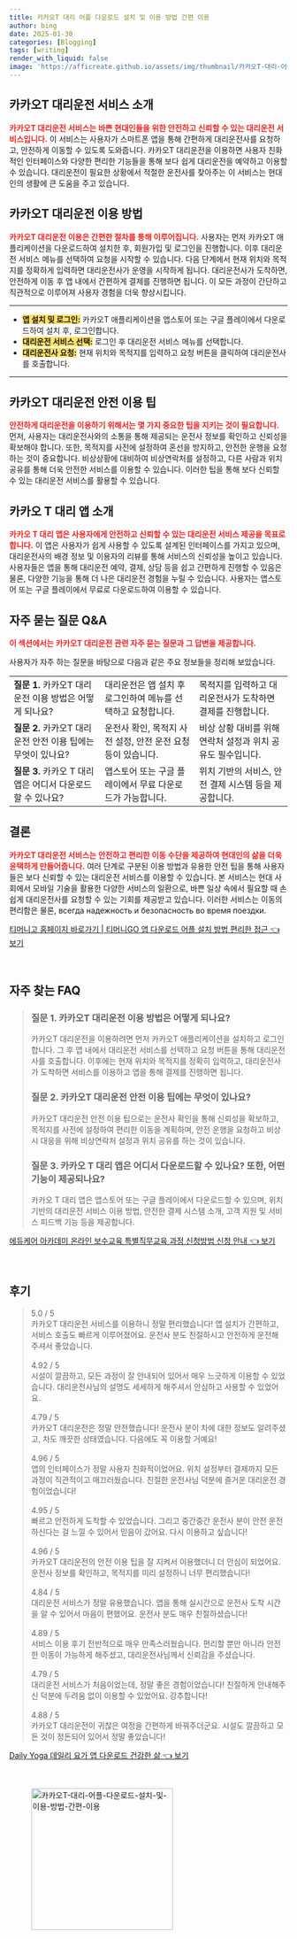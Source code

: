 ```yaml
---
title: 카카오T 대리 어플 다운로드 설치 및 이용 방법 간편 이용
author: bing
date: 2025-01-30
categories: [Blogging]
tags: [writing]
render_with_liquid: false
image: 'https://afficreate.github.io/assets/img/thumbnail/카카오T-대리-어플-다운로드-설치-및-이용-방법-간편-이용.webp'
---
```



<h2 id='kakao_t_dai_service_intro'>카카오T 대리운전 서비스 소개</h2>

<p><b><span style="color: #ee2323;">카카오T 대리운전 서비스는 바쁜 현대인들을 위한 안전하고 신뢰할 수 있는 대리운전 서비스입니다.</span></b> 이 서비스는 사용자가 스마트폰 앱을 통해 간편하게 대리운전사를 요청하고, 안전하게 이동할 수 있도록 도와줍니다. 카카오T 대리운전을 이용하면 사용자 친화적인 인터페이스와 다양한 편리한 기능들을 통해 보다 쉽게 대리운전을 예약하고 이용할 수 있습니다. 대리운전이 필요한 상황에서 적절한 운전사를 찾아주는 이 서비스는 현대인의 생활에 큰 도움을 주고 있습니다.</p>

<h2 id='kakao_t_dai_service_using_method'>카카오T 대리운전 이용 방법</h2>

<p><b><span style="color: #ee2323;">카카오T 대리운전 이용은 간편한 절차를 통해 이루어집니다.</span></b> 사용자는 먼저 카카오T 애플리케이션을 다운로드하여 설치한 후, 회원가입 및 로그인을 진행합니다. 이후 대리운전 서비스 메뉴를 선택하여 요청을 시작할 수 있습니다. 다음 단계에서 현재 위치와 목적지를 정확하게 입력하면 대리운전사가 운영을 시작하게 됩니다. 대리운전사가 도착하면, 안전하게 이동 후 앱 내에서 간편하게 결제를 진행하면 됩니다. 이 모든 과정이 간단하고 직관적으로 이루어져 사용자 경험을 더욱 향상시킵니다.</p>

<hr />

<ul>
    <li><b><span style="background-color: #ffe066;">앱 설치 및 로그인:</span></b> 카카오T 애플리케이션을 앱스토어 또는 구글 플레이에서 다운로드하여 설치 후, 로그인합니다.</li>
    <li><b><span style="background-color: #ffe066;">대리운전 서비스 선택:</span></b> 로그인 후 대리운전 서비스 메뉴를 선택합니다.</li>
    <li><b><span style="background-color: #ffe066;">대리운전사 요청:</span></b> 현재 위치와 목적지를 입력하고 요청 버튼을 클릭하여 대리운전사를 호출합니다.</li>
</ul>

<hr />

<h2 id='kakao_t_dai_safe_tips'>카카오T 대리운전 안전 이용 팁</h2>

<p><b><span style="color: #ee2323;">안전하게 대리운전을 이용하기 위해서는 몇 가지 중요한 팁을 지키는 것이 필요합니다.</span></b> 먼저, 사용자는 대리운전사와의 소통을 통해 제공되는 운전사 정보를 확인하고 신뢰성을 확보해야 합니다. 또한, 목적지를 사전에 설정하여 혼선을 방지하고, 안전한 운행을 요청하는 것이 중요합니다. 비상상황에 대비하여 비상연락처를 설정하고, 다른 사람과 위치 공유를 통해 더욱 안전한 서비스를 이용할 수 있습니다. 이러한 팁을 통해 보다 신뢰할 수 있는 대리운전 서비스를 활용할 수 있습니다.</p>

<h2 id='kakao_t_app_overview'>카카오 T 대리 앱 소개</h2>

<p><b><span style="color: #ee2323;">카카오 T 대리 앱은 사용자에게 안전하고 신뢰할 수 있는 대리운전 서비스 제공을 목표로 합니다.</span></b> 이 앱은 사용자가 쉽게 사용할 수 있도록 설계된 인터페이스를 가지고 있으며, 대리운전사의 배경 정보 및 이용자의 리뷰를 통해 서비스의 신뢰성을 높이고 있습니다. 사용자들은 앱을 통해 대리운전 예약, 결제, 상담 등을 쉽고 간편하게 진행할 수 있음은 물론, 다양한 기능을 통해 더 나은 대리운전 경험을 누릴 수 있습니다. 사용자는 앱스토어 또는 구글 플레이에서 무료로 다운로드하여 이용할 수 있습니다.</p>

<h2 id='faq'>자주 묻는 질문 Q&A</h2>

<p><b><span style="color: #ee2323;">이 섹션에서는 카카오T 대리운전 관련 자주 묻는 질문과 그 답변을 제공합니다.</span></b></p>

<p>사용자가 자주 하는 질문을 바탕으로 다음과 같은 주요 정보들을 정리해 보았습니다.</p>

<table>
    <tr>
        <td><b>질문 1.</b> 카카오T 대리운전 이용 방법은 어떻게 되나요?</td>
        <td>대리운전은 앱 설치 후 로그인하여 메뉴를 선택하고 요청합니다.</td>
        <td>목적지를 입력하고 대리운전사가 도착하면 결제를 진행합니다.</td>
    </tr>
    <tr>
        <td><b>질문 2.</b> 카카오T 대리운전 안전 이용 팁에는 무엇이 있나요?</td>
        <td>운전사 확인, 목적지 사전 설정, 안전 운전 요청 등이 있습니다.</td>
        <td>비상 상황 대비를 위해 연락처 설정과 위치 공유도 필수입니다.</td>
    </tr>
    <tr>
        <td><b>질문 3.</b> 카카오 T 대리 앱은 어디서 다운로드할 수 있나요?</td>
        <td>앱스토어 또는 구글 플레이에서 무료 다운로드가 가능합니다.</td>
        <td>위치 기반의 서비스, 안전 결제 시스템 등을 제공합니다.</td>
    </tr>
</table>

<h2 id='conclusion'>결론</h2>

<p><b><span style="color: #ee2323;">카카오T 대리운전 서비스는 안전하고 편리한 이동 수단을 제공하여 현대인의 삶을 더욱 윤택하게 만들어줍니다.</span></b> 여러 단계로 구분된 이용 방법과 유용한 안전 팁을 통해 사용자들은 보다 신뢰할 수 있는 대리운전 서비스를 이용할 수 있습니다. 본 서비스는 현대 사회에서 모바일 기술을 활용한 다양한 서비스의 일환으로, 바쁜 일상 속에서 필요할 때 손쉽게 대리운전사를 요청할 수 있는 기회를 제공받고 있습니다. 이러한 서비스는 이동의 편리함은 물론, всегда надежность и безопасность во время поездки.</p>


<p><a class="click-button" title="티머니고 홈페이지 바로가기 | 티머니GO 앱 다운로드 어플 설치 방법 편리한 접근" href="https://afficreate.github.io/posts/%ED%8B%B0%EB%A8%B8%EB%8B%88%EA%B3%A0-%ED%99%88%ED%8E%98%EC%9D%B4%EC%A7%80-%EB%B0%94%EB%A1%9C%EA%B0%80%EA%B8%B0-%ED%8B%B0%EB%A8%B8%EB%8B%88GO-%EC%95%B1-%EB%8B%A4%EC%9A%B4%EB%A1%9C%EB%93%9C-%EC%96%B4%ED%94%8C-%EC%84%A4%EC%B9%98-%EB%B0%A9%EB%B2%95-%ED%8E%B8%EB%A6%AC%ED%95%9C-%EC%A0%91%EA%B7%BC/" rel="dofollow">티머니고 홈페이지 바로가기 | 티머니GO 앱 다운로드 어플 설치 방법 편리한 접근 👈 보기</a></p><br>
<h2 id='자주_찾는_FAQ'>자주 찾는 FAQ</h2>
<div itemscope="" itemtype="https://schema.org/FAQPage">
<blockquote>
<div itemscope="" itemprop="mainEntity" itemtype="https://schema.org/Question">
<h3 itemprop="name">질문 1. 카카오T 대리운전 이용 방법은 어떻게 되나요?</h3>
<div itemscope="" itemprop="acceptedAnswer" itemtype="https://schema.org/Answer">
<span itemprop="text">
<p>카카오T 대리운전을 이용하려면 먼저 카카오T 애플리케이션을 설치하고 로그인합니다. 그 후 앱 내에서 대리운전 서비스를 선택하고 요청 버튼을 통해 대리운전사를 호출합니다. 이후에는 현재 위치와 목적지를 정확히 입력하고, 대리운전사가 도착하면 서비스를 이용하고 앱을 통해 결제를 진행하면 됩니다.</p>
</span>
</div>
</div>
<div itemscope="" itemprop="mainEntity" itemtype="https://schema.org/Question">
<h3 itemprop="name">질문 2. 카카오T 대리운전 안전 이용 팁에는 무엇이 있나요?</h3>
<div itemscope="" itemprop="acceptedAnswer" itemtype="https://schema.org/Answer">
<span itemprop="text">
<p>카카오T 대리운전 안전 이용 팁으로는 운전사 확인을 통해 신뢰성을 확보하고, 목적지를 사전에 설정하여 편리한 이동을 계획하며, 안전 운행을 요청하고 비상 시 대응을 위해 비상연락처 설정과 위치 공유를 하는 것이 있습니다.</p>
</span>
</div>
</div>
<div itemscope="" itemprop="mainEntity" itemtype="https://schema.org/Question">
<h3 itemprop="name">질문 3. 카카오 T 대리 앱은 어디서 다운로드할 수 있나요? 또한, 어떤 기능이 제공되나요?</h3>
<div itemscope="" itemprop="acceptedAnswer" itemtype="https://schema.org/Answer">
<span itemprop="text">
<p>카카오 T 대리 앱은 앱스토어 또는 구글 플레이에서 다운로드할 수 있으며, 위치 기반의 대리운전 서비스 이용 방법, 안전한 결제 시스템 소개, 고객 지원 및 서비스 피드백 기능 등을 제공합니다.</p>
</span>
</div>
</div>
</blockquote>
</div>
<p><a class="click-button" title="에듀케어 아카데미 온라인 보수교육 특별직무교육 과정 신청방법 신청 안내" href="https://afficreate.github.io/posts/%EC%97%90%EB%93%80%EC%BC%80%EC%96%B4-%EC%95%84%EC%B9%B4%EB%8D%B0%EB%AF%B8-%EC%98%A8%EB%9D%BC%EC%9D%B8-%EB%B3%B4%EC%88%98%EA%B5%90%EC%9C%A1-%ED%8A%B9%EB%B3%84%EC%A7%81%EB%AC%B4%EA%B5%90%EC%9C%A1-%EA%B3%BC%EC%A0%95-%EC%8B%A0%EC%B2%AD%EB%B0%A9%EB%B2%95-%EC%8B%A0%EC%B2%AD-%EC%95%88%EB%82%B4/" rel="dofollow">에듀케어 아카데미 온라인 보수교육 특별직무교육 과정 신청방법 신청 안내 👈 보기</a></p><br>
<h2 id='후기'>후기</h2>
<div itemscope itemtype="https://schema.org/Product">
  <blockquote>
  <div itemprop="review" itemscope itemtype="https://schema.org/Review">
      <div itemprop="reviewRating" itemscope itemtype="https://schema.org/Rating"> <span itemprop="ratingValue">5.0</span> / <span itemprop="bestRating">5</span> </div>
      <span itemprop="reviewBody">카카오T 대리운전 서비스를 이용하니 정말 편리했습니다! 앱 설치가 간편하고, 서비스 호출도 빠르게 이루어졌어요. 운전사 분도 친절하시고 안전하게 운전해 주셔서 좋았습니다.</span>
  </div>
  <br>
  <div itemprop="review" itemscope itemtype="https://schema.org/Review">
      <div itemprop="reviewRating" itemscope itemtype="https://schema.org/Rating"> <span itemprop="ratingValue">4.92</span> / <span itemprop="bestRating">5</span> </div>
      <span itemprop="reviewBody">시설이 깔끔하고, 모든 과정이 잘 안내되어 있어서 매우 느긋하게 이용할 수 있었습니다. 대리운전사님의 설명도 세세하게 해주셔서 안심하고 사용할 수 있었어요.</span>
  </div>
  <br>
  <div itemprop="review" itemscope itemtype="https://schema.org/Review">
      <div itemprop="reviewRating" itemscope itemtype="https://schema.org/Rating"> <span itemprop="ratingValue">4.79</span> / <span itemprop="bestRating">5</span> </div>
      <span itemprop="reviewBody">카카오T 대리운전은 정말 안전했습니다! 운전사 분이 차에 대한 정보도 알려주셨고, 차도 깨끗한 상태였습니다. 다음에도 꼭 이용할 거예요!</span>
  </div>
  <br>
  <div itemprop="review" itemscope itemtype="https://schema.org/Review">
      <div itemprop="reviewRating" itemscope itemtype="https://schema.org/Rating"> <span itemprop="ratingValue">4.96</span> / <span itemprop="bestRating">5</span> </div>
      <span itemprop="reviewBody">앱의 인터페이스가 정말 사용자 친화적이었어요. 위치 설정부터 결제까지 모든 과정이 직관적이고 매끄러웠습니다. 친절한 운전사님 덕분에 즐거운 대리운전 경험이었습니다!</span>
  </div>
  <br>
  <div itemprop="review" itemscope itemtype="https://schema.org/Review">
      <div itemprop="reviewRating" itemscope itemtype="https://schema.org/Rating"> <span itemprop="ratingValue">4.95</span> / <span itemprop="bestRating">5</span> </div>
      <span itemprop="reviewBody">빠르고 안전하게 도착할 수 있었습니다. 그리고 중간중간 운전사 분이 안전 운전하신다는 걸 느낄 수 있어서 믿음이 갔어요. 다시 이용하고 싶습니다!</span>
  </div>
  <br>
  <div itemprop="review" itemscope itemtype="https://schema.org/Review">
      <div itemprop="reviewRating" itemscope itemtype="https://schema.org/Rating"> <span itemprop="ratingValue">4.96</span> / <span itemprop="bestRating">5</span> </div>
      <span itemprop="reviewBody">카카오T 대리운전의 안전 이용 팁을 잘 지켜서 이용했더니 더 안심이 되었어요. 운전사 정보를 확인하고, 목적지를 미리 설정하니 너무 편리했습니다!</span>
  </div>
  <br>
  <div itemprop="review" itemscope itemtype="https://schema.org/Review">
      <div itemprop="reviewRating" itemscope itemtype="https://schema.org/Rating"> <span itemprop="ratingValue">4.84</span> / <span itemprop="bestRating">5</span> </div>
      <span itemprop="reviewBody">대리운전 서비스가 정말 유용했습니다. 앱을 통해 실시간으로 운전사 도착 시간을 알 수 있어서 마음이 편했어요. 운전사 분도 매우 친절하셨습니다!</span>
  </div>
  <br>
  <div itemprop="review" itemscope itemtype="https://schema.org/Review">
      <div itemprop="reviewRating" itemscope itemtype="https://schema.org/Rating"> <span itemprop="ratingValue">4.89</span> / <span itemprop="bestRating">5</span> </div>
      <span itemprop="reviewBody">서비스 이용 후기 전반적으로 매우 만족스러웠습니다. 편리할 뿐만 아니라 안전한 이동이 가능하게 해주셨고, 대리운전사님께서 신뢰감을 주셨습니다.</span>
  </div>
  <br>
  <div itemprop="review" itemscope itemtype="https://schema.org/Review">
      <div itemprop="reviewRating" itemscope itemtype="https://schema.org/Rating"> <span itemprop="ratingValue">4.79</span> / <span itemprop="bestRating">5</span> </div>
      <span itemprop="reviewBody">대리운전 서비스가 처음이었는데, 정말 좋은 경험이었습니다! 친절하게 안내해주신 덕분에 두려움 없이 이용할 수 있었어요. 강추합니다!</span>
  </div>
  <br>
  <div itemprop="review" itemscope itemtype="https://schema.org/Review">
      <div itemprop="reviewRating" itemscope itemtype="https://schema.org/Rating"> <span itemprop="ratingValue">4.88</span> / <span itemprop="bestRating">5</span> </div>
      <span itemprop="reviewBody">카카오T 대리운전이 귀찮은 여정을 간편하게 바꿔주더군요. 시설도 깔끔하고 모든 것이 정돈되어 있어서 정말 좋았습니다!</span>
  </div>
  </blockquote>
</div>
<p><a class="click-button" title="Daily Yoga 데일리 요가 앱 다운로드 건강한 삶" href="https://afficreate.github.io/posts/Daily-Yoga-%EB%8D%B0%EC%9D%BC%EB%A6%AC-%EC%9A%94%EA%B0%80-%EC%95%B1-%EB%8B%A4%EC%9A%B4%EB%A1%9C%EB%93%9C-%EA%B1%B4%EA%B0%95%ED%95%9C-%EC%82%B6/" rel="dofollow">Daily Yoga 데일리 요가 앱 다운로드 건강한 삶 👈 보기</a></p><br>
<figure class="image"><img src="https://afficreate.github.io/assets/img/thumbnail/카카오T-대리-어플-다운로드-설치-및-이용-방법-간편-이용.webp" alt="카카오T-대리-어플-다운로드-설치-및-이용-방법-간편-이용" width="256" height="256"></figure>